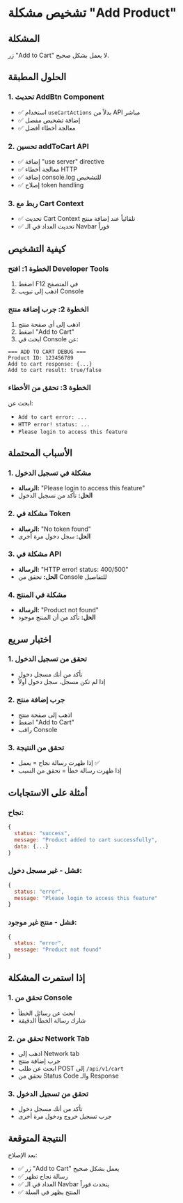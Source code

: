 # تشخيص مشكلة "Add Product"

## المشكلة
زر "Add to Cart" لا يعمل بشكل صحيح.

## الحلول المطبقة

### 1. تحديث AddBtn Component
- ✅ استخدام `useCartActions` بدلاً من API مباشر
- ✅ إضافة تشخيص مفصل
- ✅ معالجة أخطاء أفضل

### 2. تحسين addToCart API
- ✅ إضافة "use server" directive
- ✅ معالجة أخطاء HTTP
- ✅ إضافة console.log للتشخيص
- ✅ إصلاح token handling

### 3. ربط مع Cart Context
- ✅ تحديث Cart Context تلقائياً عند إضافة منتج
- ✅ تحديث العداد في الـ Navbar فوراً

## كيفية التشخيص

### الخطوة 1: افتح Developer Tools
1. اضغط F12 في المتصفح
2. اذهب إلى تبويب Console

### الخطوة 2: جرب إضافة منتج
1. اذهب إلى أي صفحة منتج
2. اضغط "Add to Cart"
3. ابحث في Console عن:
```
=== ADD TO CART DEBUG ===
Product ID: 123456789
Add to cart response: {...}
Add to cart result: true/false
```

### الخطوة 3: تحقق من الأخطاء
ابحث عن:
- `Add to cart error: ...`
- `HTTP error! status: ...`
- `Please login to access this feature`

## الأسباب المحتملة

### 1. مشكلة في تسجيل الدخول
- **الرسالة:** "Please login to access this feature"
- **الحل:** تأكد من تسجيل الدخول

### 2. مشكلة في Token
- **الرسالة:** "No token found"
- **الحل:** سجل دخول مرة أخرى

### 3. مشكلة في API
- **الرسالة:** "HTTP error! status: 400/500"
- **الحل:** تحقق من Console للتفاصيل

### 4. مشكلة في المنتج
- **الرسالة:** "Product not found"
- **الحل:** تأكد من أن المنتج موجود

## اختبار سريع

### 1. تحقق من تسجيل الدخول
- تأكد من أنك مسجل دخول
- إذا لم تكن مسجل، سجل دخول أولاً

### 2. جرب إضافة منتج
- اذهب إلى صفحة منتج
- اضغط "Add to Cart"
- راقب Console

### 3. تحقق من النتيجة
- إذا ظهرت رسالة نجاح = يعمل ✅
- إذا ظهرت رسالة خطأ = تحقق من السبب

## أمثلة على الاستجابات

### نجاح:
```javascript
{
  status: "success",
  message: "Product added to cart successfully",
  data: {...}
}
```

### فشل - غير مسجل دخول:
```javascript
{
  status: "error",
  message: "Please login to access this feature"
}
```

### فشل - منتج غير موجود:
```javascript
{
  status: "error",
  message: "Product not found"
}
```

## إذا استمرت المشكلة

### 1. تحقق من Console
- ابحث عن رسائل الخطأ
- شارك رسالة الخطأ الدقيقة

### 2. تحقق من Network Tab
- اذهب إلى Network tab
- جرب إضافة منتج
- ابحث عن طلب POST إلى `/api/v1/cart`
- تحقق من Status Code والـ Response

### 3. تحقق من تسجيل الدخول
- تأكد من أنك مسجل دخول
- جرب تسجيل خروج ودخول مرة أخرى

## النتيجة المتوقعة

بعد الإصلاح:
- ✅ زر "Add to Cart" يعمل بشكل صحيح
- ✅ رسالة نجاح تظهر
- ✅ العداد في الـ Navbar يتحدث فوراً
- ✅ المنتج يظهر في السلة
